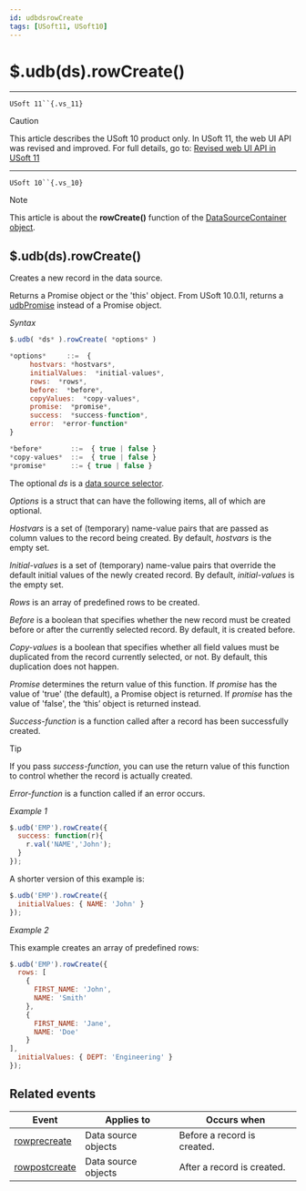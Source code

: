 ```yaml
---
id: udbdsrowCreate
tags: [USoft11, USoft10]
---
```

# $.udb(ds).rowCreate()



----

`USoft 11``{.vs_11}`

> [!CAUTION]
> This article describes the USoft 10 product only.
> In USoft 11, the web UI API was revised and improved. For full details, go to:
> [Revised web UI API in USoft 11](/docs/Web_and_app_UIs/UDB_udb/Revised_web_UI_API_in_USoft_11.md)

----

`USoft 10``{.vs_10}`

> [!NOTE]
> This article is about the **rowCreate()** function of the [DataSourceContainer object](/docs/Web_and_app_UIs/UDB_DataSourceContainer).

## **$.udb(ds).rowCreate()**

Creates a new record in the data source.

Returns a Promise object or the 'this' object. From USoft 10.0.1I, returns a [udbPromise](/docs/Web_and_app_UIs/JavaScript/Promises_for_asynchronous_Javascript.md) instead of a Promise object.

*Syntax*

```js
$.udb( *ds* ).rowCreate( *options* )

*options*     ::=  {
     hostvars: *hostvars*,
     initialValues:  *initial-values*,
     rows:  *rows*,
     before:  *before*,
     copyValues:  *copy-values*,
     promise:  *promise*,
     success:  *success-function*,
     error:  *error-function*
}

*before*       ::=  { true | false }
*copy-values*  ::=  { true | false }
*promise*      ::= { true | false }
```

The optional *ds* is a [data source selector](/docs/Web_and_app_UIs/UDB_DataSourceMetaContainer/UDB_DataSourceMetaContainer_object.md).

*Options* is a struct that can have the following items, all of which are optional.

*Hostvars* is a set of (temporary) name-value pairs that are passed as column values to the record being created. By default, *hostvars* is the empty set.

*Initial-values* is a set of (temporary) name-value pairs that override the default initial values of the newly created record. By default, *initial-values* is the empty set.

*Rows* is an array of predefined rows to be created.

*Before* is a boolean that specifies whether the new record must be created before or after the currently selected record. By default, it is created before.

*Copy-values* is a boolean that specifies whether all field values must be duplicated from the record currently selected, or not. By default, this duplication does not happen.

*Promise* determines the return value of this function. If *promise* has the value of 'true' (the default), a Promise object is returned. If *promise* has the value of 'false', the ‘this’ object is returned instead.

*Success-function* is a function called after a record has been successfully created.

> [!TIP]
> If you pass *success-function*, you can use the return value of this function to control whether the record is actually created.

*Error-function* is a function called if an error occurs.

*Example 1*

```js
$.udb('EMP').rowCreate({
  success: function(r){
    r.val('NAME','John');
  }
});
```

A shorter version of this example is:

```js
$.udb('EMP').rowCreate({
  initialValues: { NAME: 'John' }
});
```

*Example 2*

This example creates an array of predefined rows:

```js
$.udb('EMP').rowCreate({
  rows: [
    {
      FIRST_NAME: 'John',
      NAME: 'Smith'
    },
    {
      FIRST_NAME: 'Jane',
      NAME: 'Doe'
    }                              
],
  initialValues: { DEPT: 'Engineering' }
});
```

## Related events

|**Event**|**Applies to**|**Occurs when**|
|--------|--------|--------|
|[rowprecreate](/docs/Web_and_app_UIs/UDB_Events/rowprecreate.md)|Data source objects|Before a record is created.|
|[rowpostcreate](/docs/Web_and_app_UIs/UDB_Events/rowpostcreate.md)|Data source objects|After a record is created.|



 